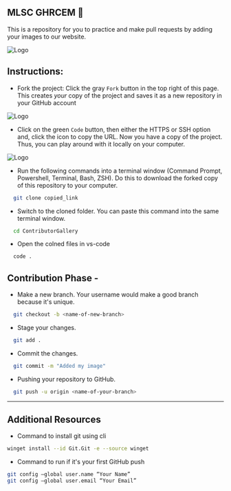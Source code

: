 ## MLSC GHRCEM 🚀

This is a repository for you to practice and make pull requests by adding
your images to our website.

![Logo](https://ik.imagekit.io/kirtanchandak/MLSC%20GHRCEM/MLSC_Logo_Changed-removebg-preview.png?updatedAt=1696448923319)

## Instructions:

- Fork the project:
  Click the gray `Fork` button in the top right of this page. This creates _your_ copy of the project and saves it as a new repository in your GitHub account

![Logo](https://ik.imagekit.io/kirtanchandak/MLSC%20GHRCEM/forkdsdsd.png?updatedAt=1696449074191)

- Click on the green `Code` button, then either the HTTPS or SSH option and, click the icon to copy the URL. Now you have a copy of the project. Thus, you can play around with it locally on your computer.

![Logo](https://ik.imagekit.io/kirtanchandak/MLSC%20GHRCEM/code.png?updatedAt=1696449172571)

- Run the following commands into a terminal window (Command Prompt, Powershell, Terminal, Bash, ZSH). Do this to download the forked copy of this repository to your computer.

```bash
  git clone copied_link
```

- Switch to the cloned folder. You can paste this command into the same terminal window.

```bash
  cd ContributorGallery
```

- Open the colned files in vs-code

```bash
  code .
```

## Contribution Phase - 

- Make a new branch. Your username would make a good branch because it's unique.

```bash
  git checkout -b <name-of-new-branch>
```

- Stage your changes.

```bash
  git add . 
```

- Commit the changes.

```bash
  git commit -m "Added my image"
```

- Pushing your repository to GitHub.

```bash
  git push -u origin <name-of-your-branch>
```

---

## Additional Resources

- Command to install git using cli

```bash
winget install --id Git.Git -e --source winget
```

- Command to run if it's your first GitHub push

```bash
git config –global user.name “Your Name”
git config –global user.email “Your Email”
```
